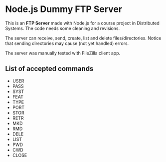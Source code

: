 # Node.js Dummy FTP Server

This is an **FTP Server** made with Node.js for a course project in Distributed Systems.
The code needs some cleaning and revisions.

The server can receive, send, create, list and delete files/directories.
Notice that sending directories may cause (not yet handled) errors.

The server was manually tested with FileZilla client app.


## List of accepted commands

* USER
* PASS
* SYST
* FEAT
* TYPE
* PORT
* STOR
* RETR
* MKD
* RMD
* DELE
* LIST
* PWD
* CWD
* CLOSE
